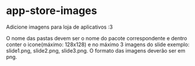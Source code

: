 # app-store-images
Adicione imagens para loja de aplicativos :3

O nome das pastas devem ser o nome do pacote correspondente e dentro conter o icone(máximo: 128x128) e no máximo 3 imagens do slide exemplo: slide1.png, slide2.png, slide3.png. O formato das imagens deverão ser em png.
